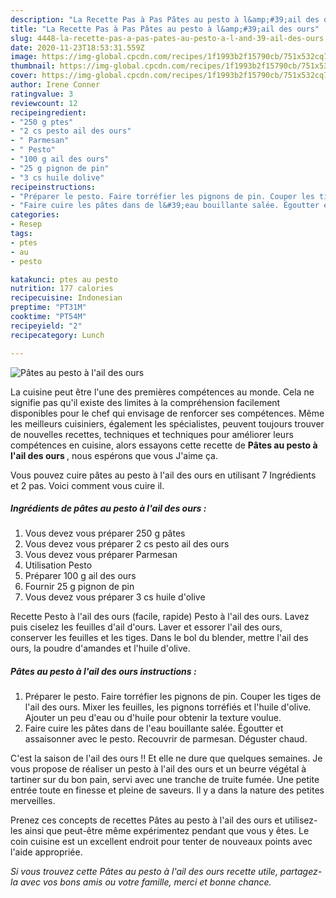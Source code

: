 ```yaml
---
description: "La Recette Pas à Pas Pâtes au pesto à l&amp;#39;ail des ours"
title: "La Recette Pas à Pas Pâtes au pesto à l&amp;#39;ail des ours"
slug: 4448-la-recette-pas-a-pas-pates-au-pesto-a-l-and-39-ail-des-ours
date: 2020-11-23T18:53:31.559Z
image: https://img-global.cpcdn.com/recipes/1f1993b2f15790cb/751x532cq70/pates-au-pesto-a-lail-des-ours-photo-principale-de-la-recette.jpg
thumbnail: https://img-global.cpcdn.com/recipes/1f1993b2f15790cb/751x532cq70/pates-au-pesto-a-lail-des-ours-photo-principale-de-la-recette.jpg
cover: https://img-global.cpcdn.com/recipes/1f1993b2f15790cb/751x532cq70/pates-au-pesto-a-lail-des-ours-photo-principale-de-la-recette.jpg
author: Irene Conner
ratingvalue: 3
reviewcount: 12
recipeingredient:
- "250 g ptes"
- "2 cs pesto ail des ours"
- " Parmesan"
- " Pesto"
- "100 g ail des ours"
- "25 g pignon de pin"
- "3 cs huile dolive"
recipeinstructions:
- "Préparer le pesto. Faire torréfier les pignons de pin. Couper les tiges de l&#39;ail des ours. Mixer les feuilles, les pignons torréfiés et l&#39;huile d&#39;olive. Ajouter un peu d&#39;eau ou d&#39;huile pour obtenir la texture voulue."
- "Faire cuire les pâtes dans de l&#39;eau bouillante salée. Égoutter et assaisonner avec le pesto. Recouvrir de parmesan. Déguster chaud."
categories:
- Resep
tags:
- ptes
- au
- pesto

katakunci: ptes au pesto 
nutrition: 177 calories
recipecuisine: Indonesian
preptime: "PT31M"
cooktime: "PT54M"
recipeyield: "2"
recipecategory: Lunch

---
```



![Pâtes au pesto à l&#39;ail des ours](https://img-global.cpcdn.com/recipes/1f1993b2f15790cb/751x532cq70/pates-au-pesto-a-lail-des-ours-photo-principale-de-la-recette.jpg)

La cuisine peut être l'une des premières compétences au monde. Cela ne signifie pas qu'il existe des limites à la compréhension facilement disponibles pour le chef qui envisage de renforcer ses compétences. Même les meilleurs cuisiniers, également les spécialistes, peuvent toujours trouver de nouvelles recettes, techniques et techniques pour améliorer leurs compétences en cuisine, alors essayons cette recette de <strong> Pâtes au pesto à l&#39;ail des ours </strong>, nous espérons que vous J'aime ça.

<!--inarticleads1-->

Vous pouvez cuire pâtes au pesto à l&#39;ail des ours en utilisant 7 Ingrédients et 2 pas. Voici comment vous cuire il.

##### Ingrédients de pâtes au pesto à l&#39;ail des ours :

1. Vous devez vous préparer 250 g pâtes
1. Vous devez vous préparer 2 cs pesto ail des ours
1. Vous devez vous préparer  Parmesan
1. Utilisation  Pesto
1. Préparer 100 g ail des ours
1. Fournir 25 g pignon de pin
1. Vous devez vous préparer 3 cs huile d&#39;olive


Recette Pesto à l&#39;ail des ours (facile, rapide) Pesto à l&#39;ail des ours. Lavez puis ciselez les feuilles d&#39;ail d&#39;ours. Laver et essorer l&#39;ail des ours, conserver les feuilles et les tiges. Dans le bol du blender, mettre l&#39;ail des ours, la poudre d&#39;amandes et l&#39;huile d&#39;olive. 

<!--inarticleads2-->

##### Pâtes au pesto à l&#39;ail des ours instructions :

1. Préparer le pesto. Faire torréfier les pignons de pin. Couper les tiges de l&#39;ail des ours. Mixer les feuilles, les pignons torréfiés et l&#39;huile d&#39;olive. Ajouter un peu d&#39;eau ou d&#39;huile pour obtenir la texture voulue.
1. Faire cuire les pâtes dans de l&#39;eau bouillante salée. Égoutter et assaisonner avec le pesto. Recouvrir de parmesan. Déguster chaud.


C&#39;est la saison de l&#39;ail des ours !! Et elle ne dure que quelques semaines. Je vous propose de réaliser un pesto à l&#39;ail des ours et un beurre végétal à tartiner sur du bon pain, servi avec une tranche de truite fumée. Une petite entrée toute en finesse et pleine de saveurs. Il y a dans la nature des petites merveilles. 

<!--inarticleads1-->

<p>
Prenez ces concepts de recettes Pâtes au pesto à l&#39;ail des ours et utilisez-les ainsi que peut-être même expérimentez pendant que vous y êtes. Le coin cuisine est un excellent endroit pour tenter de nouveaux points avec l'aide appropriée.
</p>

<p>
<i>Si vous trouvez cette Pâtes au pesto à l&#39;ail des ours recette utile, partagez-la avec vos bons amis ou votre famille, merci et bonne chance.</i>
</p>
